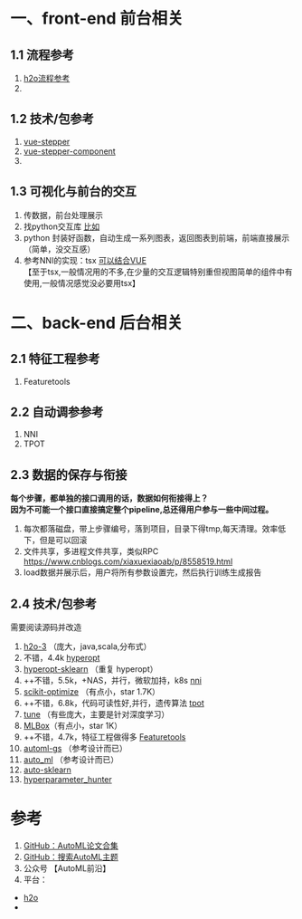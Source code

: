 # 一、front-end 前台相关  
## 1.1 流程参考  
1. [h2o流程参考](https://h2oai.github.io/tutorials/machine-learning-experiment-scoring-and-analysis-tutorial-financial-focus/#0)
2. 
## 1.2 技术/包参考 
1. [vue-stepper](https://github.com/PygmySlowLoris/vue-stepper)
2. [vue-stepper-component](https://github.com/adi518/vue-stepper-component)
3. 
## 1.3 可视化与前台的交互
1. 传数据，前台处理展示  
2. 找python交互库  [比如](https://towardsdatascience.com/how-to-write-web-apps-using-simple-python-for-data-scientists-a227a1a01582)  
3. python 封装好函数，自动生成一系列图表，返回图表到前端，前端直接展示（简单，没交互感）  
4. 参考NNI的实现：tsx
[可以结合VUE](https://www.zhihu.com/question/281812349?sort=created)  
【至于tsx,一般情况用的不多,在少量的交互逻辑特别重但视图简单的组件中有使用,一般情况感觉没必要用tsx】

# 二、back-end 后台相关
## 2.1 特征工程参考
1. Featuretools

## 2.2 自动调参参考
1. NNI
2. TPOT

## 2.3 数据的保存与衔接  
**每个步骤，都单独的接口调用的话，数据如何衔接得上？**  
**因为不可能一个接口直接搞定整个pipeline,总还得用户参与一些中间过程。**
1. 每次都落磁盘，带上步骤编号，落到项目，目录下得tmp,每天清理。效率低下，但是可以回滚
2. 文件共享，多进程文件共享，类似RPC
https://www.cnblogs.com/xiaxuexiaoab/p/8558519.html
3. load数据并展示后，用户将所有参数设置完，然后执行训练生成报告

## 2.4 技术/包参考  
需要阅读源码并改造
1. [h2o-3](https://github.com/h2oai/h2o-3/)  （庞大，java,scala,分布式）
2. 不错，4.4k [hyperopt](https://github.com/hyperopt/hyperopt)  
3. [hyperopt-sklearn](https://github.com/hyperopt/hyperopt-sklearn)  （重复 hyperopt）
4. ++不错，5.5k，+NAS，并行，微软加持，k8s [nni](https://github.com/Microsoft/nni)  
5. [scikit-optimize](https://github.com/scikit-optimize/scikit-optimize) （有点小，star 1.7K） 
6. ++不错，6.8k，代码可读性好,并行，遗传算法 [tpot](https://github.com/EpistasisLab/tpot)  
7. [tune](https://github.com/ray-project/ray/tree/master/python/ray/tune) （有些庞大，主要是针对深度学习） 
8. [MLBox](https://github.com/AxeldeRomblay/MLBox)（有点小，star 1K）
9. ++不错，4.7k，特征工程做得多 [Featuretools](https://github.com/FeatureLabs/featuretools) 
10. [automl-gs](https://github.com/minimaxir/automl-gs) （参考设计而已）
11. [auto_ml](https://github.com/ClimbsRocks/auto_ml) （参考设计而已）
12. [auto-sklearn](https://github.com/automl/auto-sklearn)
13. [hyperparameter_hunter](https://github.com/HunterMcGushion/hyperparameter_hunter)

# 参考  
1. [GitHub：AutoML论文合集](https://github.com/hibayesian/awesome-automl-papers)
2. [GitHub：搜索AutoML主题](https://github.com/topics/automl)  
3. 公众号 【AutoML前沿】  
4. 平台：  
- [h2o](https://www.h2o.ai/)
- 
